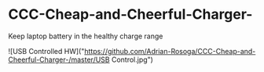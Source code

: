 # CCC-Cheap-and-Cheerful-Charger-
Keep laptop battery in the healthy charge range

![USB Controlled HW]("https://github.com/Adrian-Rosoga/CCC-Cheap-and-Cheerful-Charger-/master/USB Control.jpg")
 	
